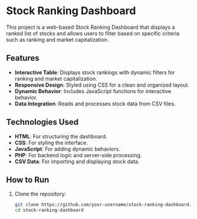 # Stock Ranking Dashboard

This project is a web-based Stock Ranking Dashboard that displays a ranked list of stocks and allows users to filter based on specific criteria such as ranking and market capitalization.

## Features
- **Interactive Table**: Displays stock rankings with dynamic filters for ranking and market capitalization.
- **Responsive Design**: Styled using CSS for a clean and organized layout.
- **Dynamic Behavior**: Includes JavaScript functions for interactive behavior.
- **Data Integration**: Reads and processes stock data from CSV files.

## Technologies Used
- **HTML**: For structuring the dashboard.
- **CSS**: For styling the interface.
- **JavaScript**: For adding dynamic behaviors.
- **PHP**: For backend logic and server-side processing.
- **CSV Data**: For importing and displaying stock data.

## How to Run
1. Clone the repository:
   ```bash
   git clone https://github.com/your-username/stock-ranking-dashboard.git
   cd stock-ranking-dashboard
